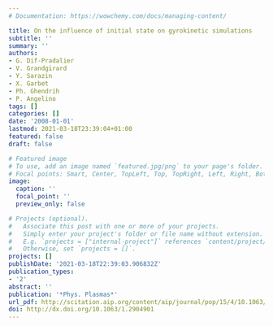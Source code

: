 ```yaml
---
# Documentation: https://wowchemy.com/docs/managing-content/

title: On the influence of initial state on gyrokinetic simulations
subtitle: ''
summary: ''
authors:
- G. Dif-Pradalier
- V. Grandgirard
- Y. Sarazin
- X. Garbet
- Ph. Ghendrih
- P. Angelino
tags: []
categories: []
date: '2008-01-01'
lastmod: 2021-03-18T23:39:04+01:00
featured: false
draft: false

# Featured image
# To use, add an image named `featured.jpg/png` to your page's folder.
# Focal points: Smart, Center, TopLeft, Top, TopRight, Left, Right, BottomLeft, Bottom, BottomRight.
image:
  caption: ''
  focal_point: ''
  preview_only: false

# Projects (optional).
#   Associate this post with one or more of your projects.
#   Simply enter your project's folder or file name without extension.
#   E.g. `projects = ["internal-project"]` references `content/project/deep-learning/index.md`.
#   Otherwise, set `projects = []`.
projects: []
publishDate: '2021-03-18T22:39:03.906832Z'
publication_types:
- '2'
abstract: ''
publication: '*Phys. Plasmas*'
url_pdf: http://scitation.aip.org/content/aip/journal/pop/15/4/10.1063/1.2904901
doi: http://dx.doi.org/10.1063/1.2904901
---
```

